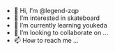 - 👋 Hi, I’m @legend-zqp
- 👀 I’m interested in skateboard
- 🌱 I’m currently learning youkeda
- 💞️ I’m looking to collaborate on ...
- 📫 How to reach me ...

<!---
legend-zqp/legend-zqp is a ✨ special ✨ repository because its `README.md` (this file) appears on your GitHub profile.
You can click the Preview link to take a look at your changes.
--->

